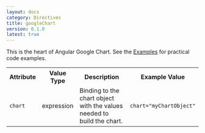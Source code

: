 ```yaml
---
layout: docs
category: Directives
title: googleChart
version: 0.1.0
latest: true
---
```


This is the heart of Angular Google Chart. See the [Examples]({{site.baseurl}}/docs/{{page,version}}/examples/)
for practical code examples.

<table class="table">
    <tr>
        <th>Attribute</th>
        <th>Value Type</th>
        <th>Description</th>
        <th>Example Value</th>
    </tr>
    <tr>
        <td><p><code>chart</code></p>
        <td>expression</td>
        <td>Binding to the chart object with the values needed to build the chart.</td>
        <td><p><code>chart="myChartObject"</code></p></td>
    </tr>
</table>